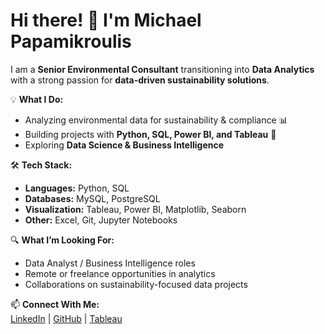 # Hi there! 👋 I'm Michael Papamikroulis

I am a **Senior Environmental Consultant** transitioning into **Data Analytics** with a strong passion for **data-driven sustainability solutions**. 

💡 **What I Do:**
- Analyzing environmental data for sustainability & compliance 📊
- Building projects with **Python, SQL, Power BI, and Tableau** 🚀
- Exploring **Data Science & Business Intelligence** 

🛠 **Tech Stack:**  
- **Languages:** Python, SQL  
- **Databases:** MySQL, PostgreSQL  
- **Visualization:** Tableau, Power BI, Matplotlib, Seaborn  
- **Other:** Excel, Git, Jupyter Notebooks  

🔍 **What I’m Looking For:**  
- Data Analyst / Business Intelligence roles  
- Remote or freelance opportunities in analytics  
- Collaborations on sustainability-focused data projects  

📫 **Connect With Me:**  
[LinkedIn](https://www.linkedin.com/in/michael-papamikroulis) | [GitHub](https://github.com/Mikegr1990) | [Tableau](https://public.tableau.com/app/profile/michael.papamikroulis)

